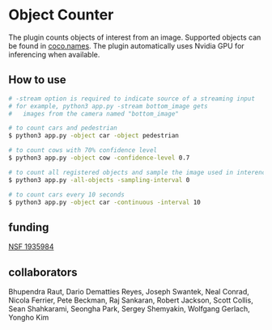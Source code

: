 # Object Counter

The plugin counts objects of interest from an image. Supported objects can be found in [coco.names](coco.names). The plugin automatically uses Nvidia GPU for inferencing when available.

## How to use

```bash
# -stream option is required to indicate source of a streaming input
# for example, python3 app.py -stream bottom_image gets
#   images from the camera named "bottom_image"

# to count cars and pedestrian
$ python3 app.py -object car -object pedestrian

# to count cows with 70% confidence level
$ python3 app.py -object cow -confidence-level 0.7

# to count all registered objects and sample the image used in interencing
$ python3 app.py -all-objects -sampling-interval 0

# to count cars every 10 seconds
$ python3 app.py -object car -continuous -interval 10
```

## funding
[NSF 1935984](https://www.nsf.gov/awardsearch/showAward?AWD_ID=1935984)

## collaborators
Bhupendra Raut, Dario Dematties Reyes, Joseph Swantek, Neal Conrad, Nicola Ferrier, Pete Beckman, Raj Sankaran, Robert Jackson, Scott Collis, Sean Shahkarami, Seongha Park, Sergey Shemyakin, Wolfgang Gerlach, Yongho Kim
